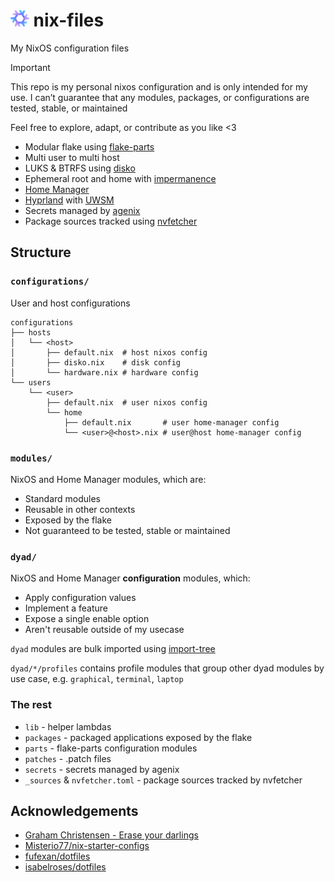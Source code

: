 # <img src="https://raw.githubusercontent.com/Different-Name/nix-files/master/assets/nixoscolorful.svg" height="26px" style="height: 26px;"> nix-files

My NixOS configuration files

> [!IMPORTANT]
> This repo is my personal nixos configuration and is only intended for my use. I can’t guarantee that any modules, packages, or configurations are tested, stable, or maintained
>
> Feel free to explore, adapt, or contribute as you like <3

- Modular flake using [flake-parts](https://github.com/hercules-ci/flake-parts)
- Multi user to multi host
- LUKS & BTRFS using [disko](https://github.com/nix-community/disko)
- Ephemeral root and home with [impermanence](https://github.com/nix-community/impermanence)
- [Home Manager](https://github.com/nix-community/home-manager)
- [Hyprland](https://github.com/hyprwm/Hyprland) with [UWSM](https://github.com/Vladimir-csp/uwsm)
- Secrets managed by [agenix](https://github.com/ryantm/agenix)
- Package sources tracked using [nvfetcher](https://github.com/berberman/nvfetcher)

## Structure

### `configurations/`

User and host configurations

```
configurations
├── hosts
│   └── <host>
│       ├── default.nix  # host nixos config
│       ├── disko.nix    # disk config
│       └── hardware.nix # hardware config
└── users
    └── <user>
        ├── default.nix  # user nixos config
        └── home
            ├── default.nix       # user home-manager config
            └── <user>@<host>.nix # user@host home-manager config
```

### `modules/`

NixOS and Home Manager modules, which are:

- Standard modules
- Reusable in other contexts
- Exposed by the flake
- Not guaranteed to be tested, stable or maintained

### `dyad/`

NixOS and Home Manager **configuration** modules, which:

- Apply configuration values
- Implement a feature
- Expose a single enable option
- Aren't reusable outside of my usecase

`dyad` modules are bulk imported using [import-tree](https://github.com/vic/import-tree/)

`dyad/*/profiles` contains profile modules that group other dyad modules by use case, e.g. `graphical`, `terminal`, `laptop`

### The rest

- `lib` - helper lambdas
- `packages` - packaged applications exposed by the flake
- `parts` - flake-parts configuration modules
- `patches` - .patch files
- `secrets` - secrets managed by agenix
- `_sources` & `nvfetcher.toml` - package sources tracked by nvfetcher

## Acknowledgements

- [Graham Christensen - Erase your darlings](https://grahamc.com/blog/erase-your-darlings/)
- [Misterio77/nix-starter-configs](https://github.com/Misterio77/nix-starter-configs)
- [fufexan/dotfiles](https://github.com/fufexan/dotfiles)
- [isabelroses/dotfiles](https://github.com/isabelroses/dotfiles)
